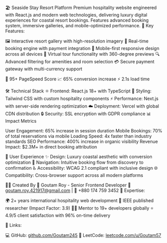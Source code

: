 🏖️ Seaside Stay Resort Platform
Premium hospitality website engineered with React.js and modern web technologies, delivering luxury digital experiences for coastal resort bookings. Features advanced booking system, immersive galleries, and mobile-optimized performance.
🎯 Key Features:

🖼️ Interactive resort gallery with high-resolution imagery
📅 Real-time booking engine with payment integration
📱 Mobile-first responsive design across all devices
🎪 Virtual tour functionality with 360-degree previews
🔍 Advanced filtering for amenities and room selection
💳 Secure payment gateway with multi-currency support

🚀 95+
PageSpeed Score
📈 65%
conversion increase
⚡ 2.1s
load time

🛠️ Technical Stack
⚛️ Frontend: React.js 18+ with TypeScript
🎨 Styling: Tailwind CSS with custom hospitality components
⚡ Performance: Next.js with server-side rendering optimization
☁️ Deployment: Vercel with global CDN distribution
🔒 Security: SSL encryption with GDPR compliance
📊 Impact Metrics

User Engagement: 65% increase in session duration
Mobile Bookings: 70% of total reservations via mobile
Loading Speed: 4x faster than industry standards
SEO Performance: 400% increase in organic visibility
Revenue Impact: $2.3M+ in direct booking attribution

🎨 User Experience
✨ Design: Luxury coastal aesthetic with conversion optimization
🧭 Navigation: Intuitive booking flow from discovery to confirmation
♿ Accessibility: WCAG 2.1 compliant with inclusive design
🌐 Compatibility: Cross-browser support across all modern platforms

👨‍💻 Created By
🌟 Goutam Roy - Senior Frontend Developer
📧 goutam.roy.421917@gmail.com | 📱 +880 174 759 3452
🏅 Expertise:

🌍 2+ years international hospitality web development
📑 IEEE published researcher (Impact Factor: 3.9)
👨‍🏫 Mentor to 19+ developers globally
⭐ 4.9/5 client satisfaction with 96% on-time delivery

🔗 Links:


💻 GitHub: [github.com/Goutam245](https://github.com/Goutam245)
🧩 LeetCode: [leetcode.com/u/Goutam57](https://leetcode.com/u/Goutam57/)